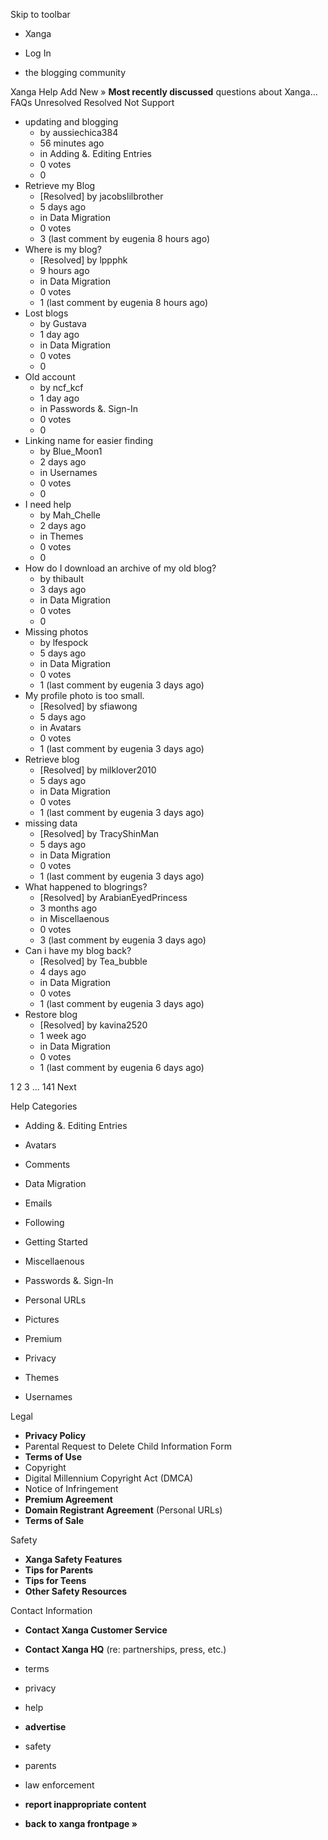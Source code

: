 Skip to toolbar

*   Xanga

*   Log In

*   the blogging community

Xanga Help Add New » **Most recently discussed** questions about Xanga… FAQs Unresolved Resolved Not Support

*   updating and blogging
    *   by aussiechica384
    *   56 minutes ago
    *   in Adding &. Editing Entries
    *   0 votes
    *   0
*   Retrieve my Blog
    *   \[Resolved\] by jacobslilbrother
    *   5 days ago
    *   in Data Migration
    *   0 votes
    *   3 (last comment by eugenia 8 hours ago)
*   Where is my blog?
    *   \[Resolved\] by lppphk
    *   9 hours ago
    *   in Data Migration
    *   0 votes
    *   1 (last comment by eugenia 8 hours ago)
*   Lost blogs
    *   by Gustava
    *   1 day ago
    *   in Data Migration
    *   0 votes
    *   0
*   Old account
    *   by ncf\_kcf
    *   1 day ago
    *   in Passwords &. Sign-In
    *   0 votes
    *   0
*   Linking name for easier finding
    *   by Blue\_Moon1
    *   2 days ago
    *   in Usernames
    *   0 votes
    *   0
*   I need help
    *   by Mah\_Chelle
    *   2 days ago
    *   in Themes
    *   0 votes
    *   0
*   How do I download an archive of my old blog?
    *   by thibault
    *   3 days ago
    *   in Data Migration
    *   0 votes
    *   0
*   Missing photos
    *   by lfespock
    *   5 days ago
    *   in Data Migration
    *   0 votes
    *   1 (last comment by eugenia 3 days ago)
*   My profile photo is too small.
    *   \[Resolved\] by sfiawong
    *   5 days ago
    *   in Avatars
    *   0 votes
    *   1 (last comment by eugenia 3 days ago)
*   Retrieve blog
    *   \[Resolved\] by milklover2010
    *   5 days ago
    *   in Data Migration
    *   0 votes
    *   1 (last comment by eugenia 3 days ago)
*   missing data
    *   \[Resolved\] by TracyShinMan
    *   5 days ago
    *   in Data Migration
    *   0 votes
    *   1 (last comment by eugenia 3 days ago)
*   What happened to blogrings?
    *   \[Resolved\] by ArabianEyedPrincess
    *   3 months ago
    *   in Miscellaenous
    *   0 votes
    *   3 (last comment by eugenia 3 days ago)
*   Can i have my blog back?
    *   \[Resolved\] by Tea\_bubble
    *   4 days ago
    *   in Data Migration
    *   0 votes
    *   1 (last comment by eugenia 3 days ago)
*   Restore blog
    *   \[Resolved\] by kavina2520
    *   1 week ago
    *   in Data Migration
    *   0 votes
    *   1 (last comment by eugenia 6 days ago)

1 2 3 ... 141 Next

Help Categories

*   Adding &. Editing Entries
*   Avatars
*   Comments
*   Data Migration
*   Emails
*   Following
*   Getting Started
*   Miscellaenous

*   Passwords &. Sign-In
*   Personal URLs
*   Pictures
*   Premium
*   Privacy
*   Themes
*   Usernames

Legal

*   **Privacy Policy**
*   Parental Request to Delete Child Information Form
*   **Terms of Use**
*   Copyright
*   Digital Millennium Copyright Act (DMCA)
*   Notice of Infringement
*   **Premium Agreement**
*   **Domain Registrant Agreement** (Personal URLs)
*   **Terms of Sale**

Safety

*   **Xanga Safety Features**
*   **Tips for Parents**
*   **Tips for Teens**
*   **Other Safety Resources**

Contact Information

*   **Contact Xanga Customer Service**
*   **Contact Xanga HQ** (re: partnerships, press, etc.)

*   terms
*   privacy
*   help
*   **advertise**

*   safety
*   parents
*   law enforcement
*   **report inappropriate content**

*   **back to xanga frontpage »**